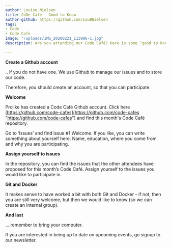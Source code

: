 ```yaml
---
author: Louise Nielsen
title: CoDe Café - Good to Know
author-github: https://github.com/LouBNielsen
tags:
- Code
- Code Cafe
image: "/uploads/IMG_20200221_113906-1.jpg"
description: Are you attending our Code Café? Here is some ‘good to know’ information.

---
```

**Create a Github account**

.. if you do not have one. We use Github to manage our issues and to store our code.

Therefore, you should create an account, so that you can participate.

**Welcome**

Prolike has created a Code Café Github account. Click here [https://github.com/code-cafes](https://github.com/code-cafes "https://github.com/code-cafes") and find this month's Code Café repository.

Go to ‘Issues’ and find issue #1 Welcome. If you like, you can write something about yourself here. Name, education, where you come from and why you are participating.

**Assign yourself to issues**

In the repository, you can find the issues that the other attendees have proposed for this month’s Code Café. Assign yourself to the issues you would like to participate in.

**Git and Docker**

It makes sense to have worked a bit with both Git and Docker - if not, then you are still very welcome, but then we would like to know (so we can create an internal group).

**And last**

… remember to bring your computer.

If you are interested in being up to date on upcoming events, go signup to our newsletter.